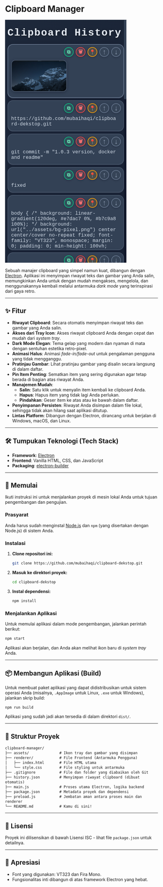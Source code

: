 # Clipboard Manager

![Screenshot Aplikasi Clipboard Manager](./assets/geez.png)

Sebuah manajer clipboard yang simpel namun kuat, dibangun dengan [Electron](https://www.electronjs.org/). Aplikasi ini menyimpan riwayat teks dan gambar yang Anda salin, memungkinkan Anda untuk dengan mudah mengakses, mengelola, dan menggunakannya kembali melalui antarmuka _dark mode_ yang terinspirasi dari gaya retro.

---

## ✨ Fitur

- **Riwayat Clipboard**: Secara otomatis menyimpan riwayat teks dan gambar yang Anda salin.
- **Akses dari Tray Icon**: Akses riwayat clipboard Anda dengan cepat dan mudah dari _system tray_.
- **Dark Mode Elegan**: Tema gelap yang modern dan nyaman di mata dengan sentuhan estetika retro-pixel.
- **Animasi Halus**: Animasi _fade-in/fade-out_ untuk pengalaman pengguna yang tidak mengganggu.
- **Pratinjau Gambar**: Lihat pratinjau gambar yang disalin secara langsung di dalam daftar.
- **Pin Item Penting**: Sematkan item yang sering digunakan agar tetap berada di bagian atas riwayat Anda.
- **Manajemen Mudah**:
  - **Salin**: Satu klik untuk menyalin item kembali ke clipboard Anda.
  - **Hapus**: Hapus item yang tidak lagi Anda perlukan.
  - **Pindahkan**: Geser item ke atas atau ke bawah dalam daftar.
- **Penyimpanan Persisten**: Riwayat Anda disimpan dalam file lokal, sehingga tidak akan hilang saat aplikasi ditutup.
- **Lintas Platform**: Dibangun dengan Electron, dirancang untuk berjalan di Windows, macOS, dan Linux.

---

## 🛠️ Tumpukan Teknologi (Tech Stack)

- **Framework**: [Electron](https://www.electronjs.org/)
- **Frontend**: Vanilla HTML, CSS, dan JavaScript
- **Packaging**: [electron-builder](https://www.electron.build/)

---

## 🚀 Memulai

Ikuti instruksi ini untuk menjalankan proyek di mesin lokal Anda untuk tujuan pengembangan dan pengujian.

### Prasyarat

Anda harus sudah menginstal [Node.js](https://nodejs.org/) dan `npm` (yang disertakan dengan Node.js) di sistem Anda.

### Instalasi

1.  **Clone repositori ini:**

    ```sh
    git clone https://github.com/mubaihaqi/clipboard-dekstop.git
    ```

2.  **Masuk ke direktori proyek:**

    ```sh
    cd clipboard-dekstop
    ```

3.  **Instal dependensi:**
    ```sh
    npm install
    ```

### Menjalankan Aplikasi

Untuk memulai aplikasi dalam mode pengembangan, jalankan perintah berikut:

```sh
npm start
```

Aplikasi akan berjalan, dan Anda akan melihat ikon baru di _system tray_ Anda.

---

## 📦 Membangun Aplikasi (Build)

Untuk membuat paket aplikasi yang dapat didistribusikan untuk sistem operasi Anda (misalnya, `.AppImage` untuk Linux, `.exe` untuk Windows), jalankan skrip build:

```sh
npm run build
```

Aplikasi yang sudah jadi akan tersedia di dalam direktori `dist/`.

---

## 📂 Struktur Proyek

```
clipboard-manager/
├── assets/              # Ikon tray dan gambar yang disimpan
├── renderer/            # File Frontend (Antarmuka Pengguna)
│   ├── index.html       # File HTML utama
│   └── style.css        # File styling untuk antarmuka
├── .gitignore           # File dan folder yang diabaikan oleh Git
├── history.json         # Menyimpan riwayat clipboard (dibuat otomatis)
├── main.js              # Proses utama Electron, logika backend
├── package.json         # Metadata proyek dan dependensi
├── preload.js           # Jembatan aman antara proses main dan renderer
└── README.md            # Kamu di sini!
```

---

## 📄 Lisensi

Proyek ini dilisensikan di bawah Lisensi ISC - lihat file `package.json` untuk detailnya.

---

## 🙏 Apresiasi

- Font yang digunakan: VT323 dan Fira Mono.
- Fungsionalitas inti dibangun di atas framework Electron yang hebat.
